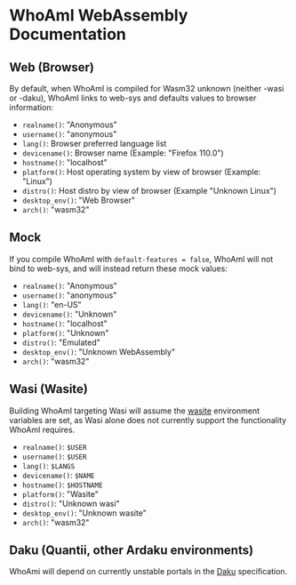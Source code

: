 # WhoAmI WebAssembly Documentation

## Web (Browser)
By default, when WhoAmI is compiled for Wasm32 unknown (neither -wasi or -daku),
WhoAmI links to web-sys and defaults values to browser information:

 - `realname()`: "Anonymous"
 - `username()`: "anonymous"
 - `lang()`: Browser preferred language list
 - `devicename()`: Browser name (Example: "Firefox 110.0")
 - `hostname()`: "localhost"
 - `platform()`: Host operating system by view of browser (Example: "Linux")
 - `distro()`: Host distro by view of browser (Example "Unknown Linux")
 - `desktop_env()`: "Web Browser"
 - `arch()`: "wasm32"

## Mock
If you compile WhoAmI with `default-features = false`, WhoAmI will not bind to
web-sys, and will instead return these mock values:

 - `realname()`: "Anonymous"
 - `username()`: "anonymous"
 - `lang()`: "en-US"
 - `devicename()`: "Unknown"
 - `hostname()`: "localhost"
 - `platform()`: "Unknown"
 - `distro()`: "Emulated"
 - `desktop_env()`: "Unknown WebAssembly"
 - `arch()`: "wasm32"

## Wasi (Wasite)
Building WhoAmI targeting Wasi will assume the
[wasite](https://ardaku.org/wasite/env_vars.html) environment variables are set,
as Wasi alone does not currently support the functionality WhoAmI requires.

 - `realname()`: `$USER`
 - `username()`: `$USER`
 - `lang()`: `$LANGS`
 - `devicename()`: `$NAME`
 - `hostname()`: `$HOSTNAME`
 - `platform()`: "Wasite"
 - `distro()`: "Unknown wasi"
 - `desktop_env()`: "Unknown wasite"
 - `arch()`: "wasm32"

## Daku (Quantii, other Ardaku environments)
WhoAmi will depend on currently unstable portals in the
[Daku](https://ardaku.org/daku/) specification.
